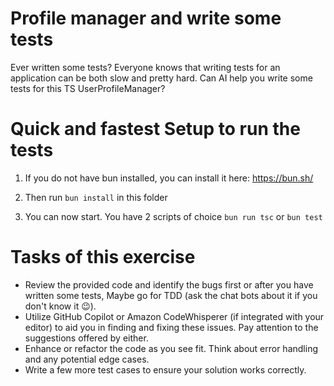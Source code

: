 # Profile manager and write some tests

Ever written some tests? Everyone knows that writing tests for an application can be both slow and pretty hard.
Can AI help you write some tests for this TS UserProfileManager?

# Quick and fastest Setup to run the tests

1. If you do not have bun installed, you can install it here:
   https://bun.sh/

2. Then run `bun install` in this folder

3. You can now start. You have 2 scripts of choice `bun run tsc` or `bun test`

# Tasks of this exercise

- Review the provided code and identify the bugs first or after you have written some tests, Maybe go for TDD (ask the chat bots about it if you don't know it 😉).
- Utilize GitHub Copilot or Amazon CodeWhisperer (if integrated with your editor) to aid you in finding and fixing these issues. Pay attention to the suggestions offered by either.
- Enhance or refactor the code as you see fit. Think about error handling and any potential edge cases.
- Write a few more test cases to ensure your solution works correctly.
